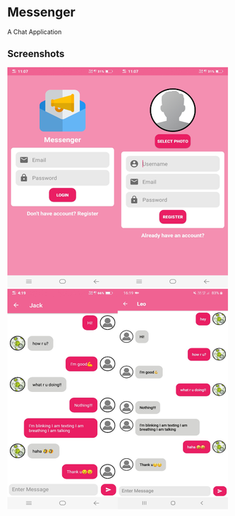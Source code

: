 # Messenger

A Chat Application

## Screenshots

<img src="Screenshots/sc-1.jpg" height="500" width="250" align="left">
<img src="Screenshots/sc-2.jpg" height="500" width="250">
<img src="Screenshots/sc-3.jpg" height="500" width="250" align="left">
<img src="Screenshots/sc-4.jpg" height="500" width="250">
